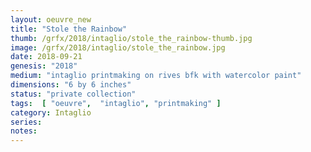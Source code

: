 ```yaml
---
layout: oeuvre_new 
title: "Stole the Rainbow"
thumb: /grfx/2018/intaglio/stole_the_rainbow-thumb.jpg
image: /grfx/2018/intaglio/stole_the_rainbow.jpg
date: 2018-09-21
genesis: "2018"
medium: "intaglio printmaking on rives bfk with watercolor paint"
dimensions: "6 by 6 inches"
status: "private collection" 
tags:  [ "oeuvre",  "intaglio", "printmaking" ]  
category: Intaglio 
series: 
notes: 
---
```



